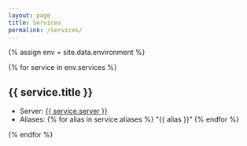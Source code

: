 ```yaml
---
layout: page
title: Services
permalink: /services/
---
```

{% assign env = site.data.environment %}

{% for service in env.services %}
  <a id="{{service.key}}"/>
  <h2>{{ service.title }}</h2>
  <ul>
    <li>Server: <a href="/servers/#{{ service.server }}">{{ service.server }}</a></li>
    <li>Aliases: {% for alias in service.aliases %} "{{ alias }}" {% endfor %} </li>
  </ul>
{% endfor %}
